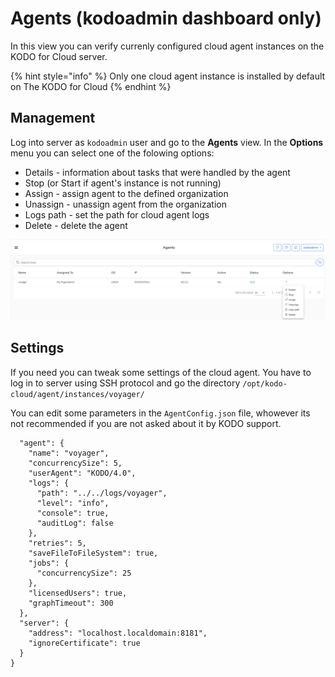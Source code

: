 # Agents \(kodoadmin dashboard only\)

In this view you can verify currenly configured cloud agent instances on the KODO for Cloud server.

{% hint style="info" %}
Only one cloud agent instance is installed by default on The KODO for Cloud
{% endhint %}

## Management 

Log into server as `kodoadmin` user and go to the **Agents** view. In the **Options**  menu you can select one of the folowing options:

* Details - information about tasks that were handled by the agent  
* Stop \(or Start if agent's instance is not running\)
* Assign - assign agent to the defined organization
* Unassign - unassign agent from the organization
* Logs path - set the path for cloud agent logs
* Delete - delete the agent

![](../.gitbook/assets/kodo-cloud-administration-agents01.png)

## Settings

If you need you can tweak some settings of the cloud agent. You have to log in to server using SSH protocol and go the directory `/opt/kodo-cloud/agent/instances/voyager/` 

You can edit some parameters in the `AgentConfig.json` file, whowever its not recommended if you are not asked about it by KODO support.     

```text
  "agent": {
    "name": "voyager",
    "concurrencySize": 5,
    "userAgent": "KODO/4.0",
    "logs": {
      "path": "../../logs/voyager",
      "level": "info",
      "console": true,
      "auditLog": false
    },
    "retries": 5,
    "saveFileToFileSystem": true,
    "jobs": {
      "concurrencySize": 25
    },
    "licensedUsers": true,
    "graphTimeout": 300
  },
  "server": {
    "address": "localhost.localdomain:8181",
    "ignoreCertificate": true
  }
}

```



